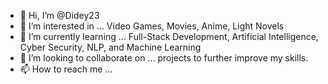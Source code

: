 - 👋 Hi, I’m @Didey23
- 👀 I’m interested in ... Video Games, Movies, Anime, Light Novels
- 🌱 I’m currently learning ... Full-Stack Development, Artificial Intelligence, Cyber Security, NLP, and Machine Learning
- 💞️ I’m looking to collaborate on ... projects to further improve my skills.
- 📫 How to reach me ...

<!---
Didey23/Didey23 is a ✨ special ✨ repository because its `README.md` (this file) appears on your GitHub profile.
You can click the Preview link to take a look at your changes.
--->
